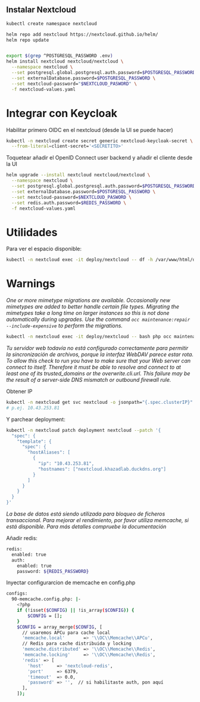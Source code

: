 ## Instalar Nextcloud

```bash
kubectl create namespace nextcloud

helm repo add nextcloud https://nextcloud.github.io/helm/
helm repo update


export $(grep ^POSTGRESQL_PASSWORD .env)
helm install nextcloud nextcloud/nextcloud \
  --namespace nextcloud \
  --set postgresql.global.postgresql.auth.password=$POSTGRESQL_PASSWORD \
  --set externalDatabase.password=$POSTGRESQL_PASSWORD \
  --set nextcloud-password="$NEXTCLOUD_PASWORD" \
  -f nextcloud-values.yaml
```

# Integrar con Keycloak
Habilitar primero OIDC en el nextcloud (desde la UI se puede hacer)

```bash
kubectl -n nextcloud create secret generic nextcloud-keycloak-secret \
  --from-literal=client-secret='<SECRETITO>'
```
Toquetear añadir el OpenID Connect user backend y añadir el cliente desde la UI

```bash
helm upgrade --install nextcloud nextcloud/nextcloud \
  --namespace nextcloud \
  --set postgresql.global.postgresql.auth.password=$POSTGRESQL_PASSWORD \
  --set externalDatabase.password=$POSTGRESQL_PASSWORD \
  --set nextcloud-password=$NEXTCLOUD_PASWORD \
  --set redis.auth.password=$REDIS_PASSWORD \
  -f nextcloud-values.yaml
```

# Utilidades

Para ver el espacio disponible:
```bash
kubectl -n nextcloud exec -it deploy/nextcloud -- df -h /var/www/html/data
```

# Warnings

*One or more mimetype migrations are available. Occasionally new mimetypes are added to better handle certain file types. Migrating the mimetypes take a long time on larger instances so this is not done automatically during upgrades. Use the command `occ maintenance:repair --include-expensive` to perform the migrations.*

```bash
kubectl -n nextcloud exec -it deploy/nextcloud -- bash php occ maintenance:repair --include-expensive
```

*Tu servidor web todavía no está configurado correctamente para permitir la sincronización de archivos, porque la interfaz WebDAV parece estar rota. To allow this check to run you have to make sure that your Web server can connect to itself. Therefore it must be able to resolve and connect to at least one of its trusted_domains or the overwrite.cli.url. This failure may be the result of a server-side DNS mismatch or outbound firewall rule.*

Obtener IP 

```bash
kubectl -n nextcloud get svc nextcloud -o jsonpath="{.spec.clusterIP}"
# p.ej. 10.43.253.81
```

Y parchear deployment:

```bash
kubectl -n nextcloud patch deployment nextcloud --patch '{
  "spec": {
    "template": {
      "spec": {
        "hostAliases": [
          {
            "ip": "10.43.253.81",
            "hostnames": ["nextcloud.khazadlab.duckdns.org"]
          }
        ]
      }
    }
  }
}'
```

*La base de datos está siendo utilizada para bloqueo de ficheros transaccional. Para mejorar el rendimiento, por favor utiliza memcache, si está disponible. Para más detalles compruebe la documentación*

Añadir redis:
```bash
redis:
  enabled: true
  auth:
    enabled: true
    password: ${REDIS_PASSWORD}
```

Inyectar configurarcion de memcache en config.php

```bash
configs:
  90-memcache.config.php: |-
    <?php
    if (!isset($CONFIG) || !is_array($CONFIG)) {
        $CONFIG = [];
    }
    $CONFIG = array_merge($CONFIG, [
      // usaremos APCu para cache local
      'memcache.local'       => '\\OC\\Memcache\\APCu',
      // Redis para cache distribuida y locking
      'memcache.distributed' => '\\OC\\Memcache\\Redis',
      'memcache.locking'     => '\\OC\\Memcache\\Redis',
      'redis' => [
        'host'     => 'nextcloud-redis',
        'port'     => 6379,
        'timeout'  => 0.0,
        'password' => '',  // si habilitaste auth, pon aquí
      ],
    ]);
```